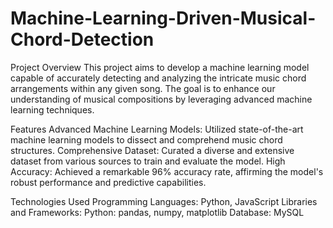 # Machine-Learning-Driven-Musical-Chord-Detection

Project Overview
This project aims to develop a machine learning model capable of accurately detecting and analyzing the intricate music chord arrangements within any given song. The goal is to enhance our understanding of musical compositions by leveraging advanced machine learning techniques.

Features
Advanced Machine Learning Models: Utilized state-of-the-art machine learning models to dissect and comprehend music chord structures.
Comprehensive Dataset: Curated a diverse and extensive dataset from various sources to train and evaluate the model.
High Accuracy: Achieved a remarkable 96% accuracy rate, affirming the model's robust performance and predictive capabilities.

Technologies Used
Programming Languages: Python, JavaScript
Libraries and Frameworks:
Python: pandas, numpy, matplotlib
Database: MySQL
